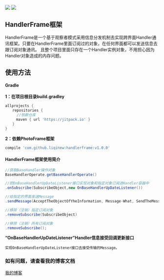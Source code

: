 [![](https://jitpack.io/v/liqinew/handlerframe.svg)](https://jitpack.io/#liqinew/handlerframe)
[![](https://img.shields.io/badge/%E4%BD%9C%E8%80%85-%E6%9D%8E%E5%A5%87-orange.svg)](https://github.com/LiqiNew)

## HandlerFrame框架
 HandlerFrame是一个基于观察者模式采用信息分发机制去实现跨界面Handler通讯框架。只要在HandlerFrame里面订阅过的对象，在任何界面都可以发送信息去跟订阅对象通讯。
 且整个项目里面只存在一个Handler实例对象，不用担心因为Handler对象造成的内存问题。
 
 使用方法
-----

#### Gradle
**1：在项目根目录build.gradley**	<br>

```gradle
allprojects {
　　repositories {
  　　//依赖仓库
　　　maven { url 'https://jitpack.io' }
　　}
}
```

**2：依赖PhotoFrame框架**<br>

```gradle
compile 'com.github.liqinew:handlerframe:v1.0.0'
```

#### HandlerFrame框架使用简介
```java
//获取BaseHandler操作对象
BaseHandlerOperate.getBaseHandlerOperate()

//把OnBaseHandlerUpDateListener接口实现对象和指定对象订阅进Handler容器中
.onSubscribe(SubscribeObject,new OnBaseHandlerUpDateListener())

//给指定的界面发送Message
.sendMessage(AcceptTheObjectOfYheInformation, Message-What, SendTheMessageContent)

//移除（注销）指定订阅对象
.removeSubscribe(SubscribeObject)

//移除（注销）所有订阅对象
.removeSubscribe();
```
**“OnBaseHandlerUpDateListener”Handler信息接受回调更新接口**
```
实现OnBaseHandlerUpDateListener接口去接受传输的Message。
```
### 如有问题，请查看我的博客文档
[我的博客](http://www.jianshu.com/p/e9fbb99593cb) 
